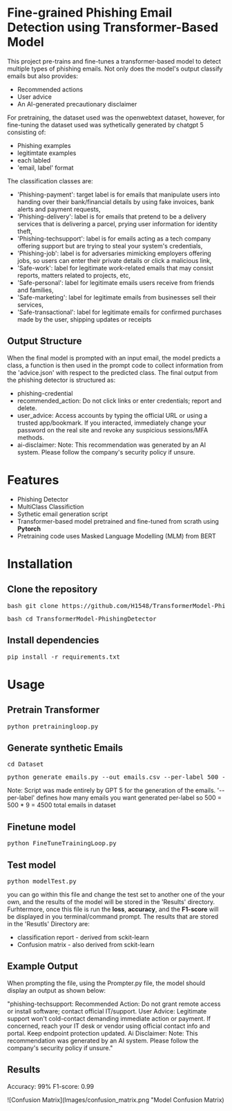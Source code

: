 # Fine-grained Phishing Email Detection using Transformer-Based Model

This project pre-trains and fine-tunes a transformer-based model to detect multiple types of phishing emails. Not only does the model's output classify emails but also provides:
- Recommended actions
- User advice 
- An AI-generated precautionary disclaimer

For pretraining, the dataset used was the openwebtext dataset, however, for fine-tuning the dataset used was sythetically generated by chatgpt 5 consisting of: 

- Phishing examples 
- legitimtate examples 
- each labled 
- 'email, label' format

The classification classes are: 

- 'Phishing-payment': target label is for emails that manipulate users into handing over their bank/financial details by using fake invoices, bank alerts and payment requests,
- 'Phishing-delivery': label is for emails that pretend to be a delivery services that is delivering a parcel, prying user information for identity theft, 
- 'Phishing-techsupport': label is for emails acting as a tech company offering support but are trying to steal your system's credentials,
- 'Phishing-job': label is for adversaries mimicking employers offering jobs, so users can enter their private details or click a malicious link, 
- 'Safe-work': label for legitimate work-related emails that may consist reports, matters related to projects, etc,
- 'Safe-personal': label for legitimate emails users receive from friends and families, 
- 'Safe-marketing': label for legitimate emails from businesses sell their services, 
- 'Safe-transactional': label for legitimate emails for confirmed purchases made by the user, shipping updates or receipts

## Output Structure
When the final model is prompted with an input email, the model predicts a class, a function is then used in the prompt code to collect information from the 'advice.json' with respect to the predicted class. 
The final output from the phishing detector is structured as:
- phishing-credential
- recommended_action: Do not click links or enter credentials; report and delete.
- user_advice: Access accounts by typing the official URL or using a trusted app/bookmark. If you interacted, immediately change your password on the real site and revoke any suspicious sessions/MFA methods.
- ai-disclaimer: Note: This recommendation was generated by an AI system. Please follow the company's security policy if unsure.

# Features
- Phishing Detector
- MultiClass Classifiction
- Sythetic email generation script
- Transformer-based model pretrained and fine-tuned from scrath using **Pytorch** 
- Pretraining code uses Masked Language Modelling (MLM) from BERT

# Installation
## Clone the repository
<pre>bash git clone https://github.com/H1548/TransformerModel-PhishingDetector.git</pre>
<pre>bash cd TransformerModel-PhishingDetector</pre>

## Install dependencies
<pre>pip install -r requirements.txt</pre>

# Usage

## Pretrain Transformer
<pre>python pretrainingloop.py</pre>

## Generate synthetic Emails
<pre>cd Dataset</pre>
<pre>python generate_emails.py --out emails.csv --per-label 500 --seed 1337</pre>
Note: Script was made entirely by GPT 5 for the generation of the emails.
'--per-label' defines how many emails you want generated per-label so 500 = 500 * 9 = 4500 total emails in dataset

## Finetune model 
<pre>python FineTuneTrainingLoop.py</pre>

## Test model 
<pre>python modelTest.py</pre>
you can go within this file and change the test set to another one of the your own, and the results of the model will be stored in the 'Results' directory. 
Furhtermore, once this file is run the **loss**, **accuracy**, and the **F1-score** will be displayed in you terminal/command prompt.
The results that are stored in the 'Resutls' Directory are:

- classification report - derived from sckit-learn
- Confusion matrix - also derived from sckit-learn

## Example Output
When prompting the file, using the Prompter.py file, the model should display an output as shown below: 

"phishing-techsupport: Recommended Action: Do not grant remote access or install software; contact official IT/support. User Advice: Legitimate support won't cold-contact demanding immediate action or payment. If concerned, reach your IT desk or vendor using official contact info and portal. Keep endpoint protection updated.
Ai Disclaimer: Note: This recommendation was generated by an AI system. Please follow the company's security policy if unsure."

 ## Results
 Accuracy: 99% 
 F1-score: 0.99

 ![Confusion Matrix](Images/confusion_matrix.png "Model Confusion Matrix)